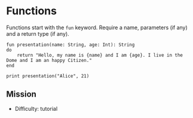 # Functions

Functions start with the `fun` keyword. Require a name, parameters (if any) and a return type (if any).

~~~nit
fun presentation(name: String, age: Int): String
do
	return "Hello, my name is {name} and I am {age}. I live in the Dome and I am an happy Citizen."
end

print presentation("Alice", 21)
~~~

## Mission

* Difficulty: tutorial


